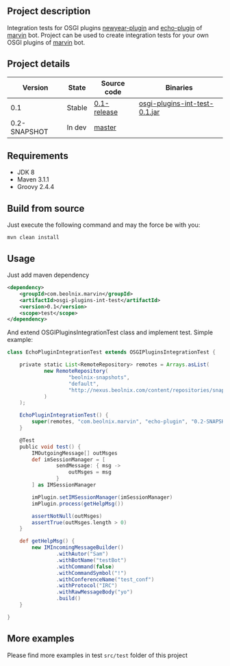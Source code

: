 ## Project description
Integration tests for OSGI plugins [newyear-plugin](https://github.com/beolnix/marvin-newyear-plugin/) and [echo-plugin](https://github.com/beolnix/marvin-echo-plugin/) of [marvin](https://github.com/beolnix/marvin/) bot.
Project can be used to create integration tests for your own OSGI plugins of [marvin](https://github.com/beolnix/marvin/) bot.

## Project details
| Version | State | Source code | Binaries |
| --- | --- | --- | --- |
| 0.1 | Stable | [0.1-release](https://github.com/beolnix/marvin-osgi-plugins-int-test/releases/tag/0.1-release) | [osgi-plugins-int-test-0.1.jar](http://nexus.beolnix.com/service/local/repositories/releases/content/com/beolnix/marvin/osgi-plugins-int-test/0.1/osgi-plugins-int-test-0.1.jar) |
| 0.2-SNAPSHOT | In dev | [master](https://github.com/beolnix/marvin-osgi-plugins-int-test) |  |

## Requirements
* JDK 8
* Maven 3.1.1
* Groovy 2.4.4

## Build from source
Just execute the following command and may the force be with you:
```
mvn clean install
``` 

## Usage 
Just add maven dependency
```xml
<dependency>
    <groupId>com.beolnix.marvin</groupId>
    <artifactId>osgi-plugins-int-test</artifactId>
    <version>0.1</version>
    <scope>test</scope>
</dependency>
```
And extend OSGIPluginsIntegrationTest class and implement test. Simple example:
```groovy
class EchoPluginIntegrationTest extends OSGIPluginsIntegrationTest {

    private static List<RemoteRepository> remotes = Arrays.asList(
            new RemoteRepository(
                    "beolnix-snapshots",
                    "default",
                    "http://nexus.beolnix.com/content/repositories/snapshots/"
            )
    );

    EchoPluginIntegrationTest() {
        super(remotes, "com.beolnix.marvin", "echo-plugin", "0.2-SNAPSHOT")
    }

    @Test
    public void test() {
        IMOutgoingMessage[] outMsges
        def imSessionManager = [
                sendMessage: { msg ->
                    outMsges = msg
                }
        ] as IMSessionManager

        imPlugin.setIMSessionManager(imSessionManager)
        imPlugin.process(getHelpMsg())

        assertNotNull(outMsges)
        assertTrue(outMsges.length > 0)
    }

    def getHelpMsg() {
        new IMIncomingMessageBuilder()
                .withAutor("Sam")
                .withBotName("testBot")
                .withCommand(false)
                .withCommandSymbol("!")
                .withConferenceName("test_conf")
                .withProtocol("IRC")
                .withRawMessageBody("yo")
                .build()
    }

}
```

## More examples
Please find more examples in test `src/test` folder of this project